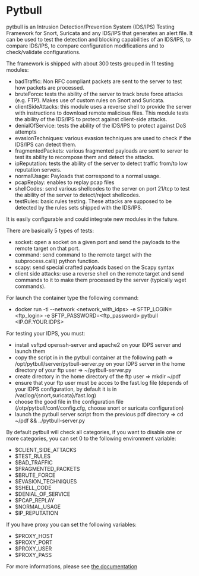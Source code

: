 # Pytbull
pytbull is an Intrusion Detection/Prevention System (IDS/IPS) Testing Framework for Snort, Suricata and any IDS/IPS that generates an alert file. It can be used to test the detection and blocking capabilities of an IDS/IPS, to compare IDS/IPS, to compare configuration modifications and to check/validate configurations.

The framework is shipped with about 300 tests grouped in 11 testing modules:

- badTraffic: Non RFC compliant packets are sent to the server to test how packets are processed.
- bruteForce: tests the ability of the server to track brute force attacks (e.g. FTP). Makes use of custom rules on Snort and Suricata.
- clientSideAttacks: this module uses a reverse shell to provide the server with instructions to download remote malicious files. This module tests the ability of the IDS/IPS to protect against client-side attacks.
- denialOfService: tests the ability of the IDS/IPS to protect against DoS attempts
- evasionTechniques: various evasion techniques are used to check if the IDS/IPS can detect them.
- fragmentedPackets: various fragmented payloads are sent to server to test its ability to recompose them and detect the attacks.
- ipReputation: tests the ability of the server to detect traffic from/to low reputation servers.
- normalUsage: Payloads that correspond to a normal usage.
- pcapReplay: enables to replay pcap files
- shellCodes: send various shellcodes to the server on port 21/tcp to test the ability of the server to detect/reject shellcodes.
- testRules: basic rules testing. These attacks are supposed to be detected by the rules sets shipped with the IDS/IPS.

It is easily configurable and could integrate new modules in the future.

There are basically 5 types of tests:

- socket: open a socket on a given port and send the payloads to the remote target on that port.
- command: send command to the remote target with the subprocess.call() python function.
- scapy: send special crafted payloads based on the Scapy syntax
- client side attacks: use a reverse shell on the remote target and send commands to it to make them processed by the server (typically wget commands).

For launch the container type the following command:
* docker run -ti --network <network_with_idps> -e SFTP_LOGIN=<ftp_login> -e SFTP_PASSWORD=<ftp_password>  pytbull <IP.OF.YOUR.IDPS>

For testing your IDPS, you must:
* install vsftpd openssh-server and apache2 on your IDPS server and launch them
* copy the script in in the pytbull container at the following path => /opt/pytbull/server/pytbull-server.py on your IDPS server in the home directory of your ftp user => ~/pytbull-server.py
* create directory in the home directory of the ftp user => mkdir ~/pdf
* ensure that your ftp user must be acces to the fast.log file (depends of your IDPS configuration, by default it is in /var/log/{snort,suricata}/fast.log)
* choose the good file in the configuration file (/otp/pytbull/conf/config.cfg, choose snort or suricata configuration)
* launch the pytbull server script from the previous pdf directory => cd ~/pdf && ../pytbull-server.py

By default pytbull will check all categories, if you want to disable one or more categories, you can set 0 to the following environment variable:
* $CLIENT_SIDE_ATTACKS
* $TEST_RULES
* $BAD_TRAFFIC
* $FRAGMENTED_PACKETS
* $BRUTE_FORCE
* $EVASION_TECHNIQUES
* $SHELL_CODE
* $DENIAL_OF_SERVICE
* $PCAP_REPLAY
* $NORMAL_USAGE
* $IP_REPUTATION

If you have proxy you can set the following variables:
* $PROXY_HOST
* $PROXY_PORT
* $PROXY_USER
* $PROXY_PASS

For more informations, please see [the documentation](http://pytbull.sourceforge.net/index.php?page=documentation "pytbull official documentation")
